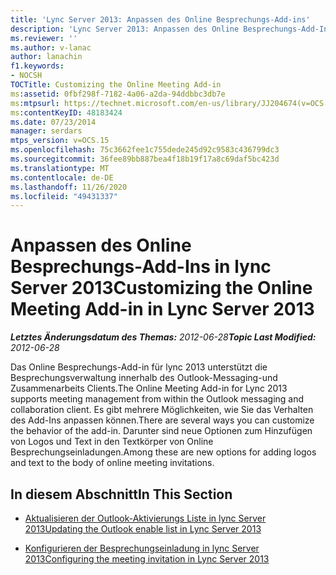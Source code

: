 ```yaml
---
title: 'Lync Server 2013: Anpassen des Online Besprechungs-Add-ins'
description: 'Lync Server 2013: Anpassen des Online Besprechungs-Add-Ins.'
ms.reviewer: ''
ms.author: v-lanac
author: lanachin
f1.keywords:
- NOCSH
TOCTitle: Customizing the Online Meeting Add-in
ms:assetid: 0fbf298f-7182-4a06-a2da-94ddbbc3db7e
ms:mtpsurl: https://technet.microsoft.com/en-us/library/JJ204674(v=OCS.15)
ms:contentKeyID: 48183424
ms.date: 07/23/2014
manager: serdars
mtps_version: v=OCS.15
ms.openlocfilehash: 75c3662fee1c755dede245d92c9583c436799dc3
ms.sourcegitcommit: 36fee89bb887bea4f18b19f17a8c69daf5bc423d
ms.translationtype: MT
ms.contentlocale: de-DE
ms.lasthandoff: 11/26/2020
ms.locfileid: "49431337"
---
```

# <a name="customizing-the-online-meeting-add-in-in-lync-server-2013"></a><span data-ttu-id="e88e8-103">Anpassen des Online Besprechungs-Add-Ins in lync Server 2013</span><span class="sxs-lookup"><span data-stu-id="e88e8-103">Customizing the Online Meeting Add-in in Lync Server 2013</span></span>

<div data-xmlns="http://www.w3.org/1999/xhtml">

<div class="topic" data-xmlns="http://www.w3.org/1999/xhtml" data-msxsl="urn:schemas-microsoft-com:xslt" data-cs="https://msdn.microsoft.com/">

<div data-asp="https://msdn2.microsoft.com/asp">



</div>

<div id="mainSection">

<div id="mainBody"><span data-ttu-id="e88e8-104">

<span> </span></span><span class="sxs-lookup"><span data-stu-id="e88e8-104">

<span> </span></span></span>

<span data-ttu-id="e88e8-105">_**Letztes Änderungsdatum des Themas:** 2012-06-28_</span><span class="sxs-lookup"><span data-stu-id="e88e8-105">_**Topic Last Modified:** 2012-06-28_</span></span>

<span data-ttu-id="e88e8-106">Das Online Besprechungs-Add-in für lync 2013 unterstützt die Besprechungsverwaltung innerhalb des Outlook-Messaging-und Zusammenarbeits Clients.</span><span class="sxs-lookup"><span data-stu-id="e88e8-106">The Online Meeting Add-in for Lync 2013 supports meeting management from within the Outlook messaging and collaboration client.</span></span> <span data-ttu-id="e88e8-107">Es gibt mehrere Möglichkeiten, wie Sie das Verhalten des Add-Ins anpassen können.</span><span class="sxs-lookup"><span data-stu-id="e88e8-107">There are several ways you can customize the behavior of the add-in.</span></span> <span data-ttu-id="e88e8-108">Darunter sind neue Optionen zum Hinzufügen von Logos und Text in den Textkörper von Online Besprechungseinladungen.</span><span class="sxs-lookup"><span data-stu-id="e88e8-108">Among these are new options for adding logos and text to the body of online meeting invitations.</span></span>

<div>

## <a name="in-this-section"></a><span data-ttu-id="e88e8-109">In diesem Abschnitt</span><span class="sxs-lookup"><span data-stu-id="e88e8-109">In This Section</span></span>

  - [<span data-ttu-id="e88e8-110">Aktualisieren der Outlook-Aktivierungs Liste in lync Server 2013</span><span class="sxs-lookup"><span data-stu-id="e88e8-110">Updating the Outlook enable list in Lync Server 2013</span></span>](lync-server-2013-updating-the-outlook-enable-list.md)

  - [<span data-ttu-id="e88e8-111">Konfigurieren der Besprechungseinladung in lync Server 2013</span><span class="sxs-lookup"><span data-stu-id="e88e8-111">Configuring the meeting invitation in Lync Server 2013</span></span>](lync-server-2013-configuring-the-meeting-invitation.md)

<span data-ttu-id="e88e8-112"></div>

</div>

<span> </span>

</div>

</div>

</span><span class="sxs-lookup"><span data-stu-id="e88e8-112"></div>

</div>

<span> </span>

</div>

</div>

</span></span></div>


